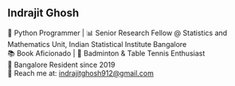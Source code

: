 ## Indrajit Ghosh

🐍 Python Programmer | 📊 Senior Research Fellow @ Statistics and Mathematics Unit, Indian Statistical Institute Bangalore  
📚 Book Aficionado | 🏸 Badminton & Table Tennis Enthusiast  
🌆 Bangalore Resident since 2019  
📩 Reach me at: indrajitghosh912@gmail.com